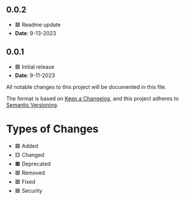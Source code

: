 ## 0.0.2
- 🟩 Readme update
- **Date**: 9-13-2023

## 0.0.1
- 🟩 Initial release
- **Date**: 9-11-2023

All notable changes to this project will be documented in this file.

The format is based on [Keep a Changelog](https://keepachangelog.com/en/1.0.0/),
and this project adheres to [Semantic Versioning](https://semver.org/spec/v2.0.0.html).

# Types of Changes
- 🟩 Added
- 🟨 Changed
- 🟧 Deprecated
- 🟥 Removed
- 🟪 Fixed
- 🟦 Security